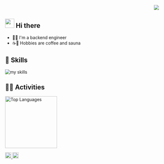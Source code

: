<!-- 1. GitHub usernameを変更 -->
<div align="right">
  <img src="https://komarev.com/ghpvc/?username=ks24pon" />
</div>


<!-- 2. プロフィールや連絡先を変更 -->
## <img src="https://media.giphy.com/media/hvRJCLFzcasrR4ia7z/giphy.gif" width="30"> Hi there

- 🧑‍💻 I'm a backend engineer <br>
- ☕️🧖 Hobbies are coffee and sauna <br>


<!-- 3. 好きな技術スタックに変更 -->
<!-- ライトモート：theme=light, ダークモート：theme=dark -->
<!-- アイコンの選択肢一覧：https://arc.net/l/quote/zizyykfh -->
## 🌱 Skills
<img alt="my skills" src="https://skillicons.dev/icons?theme=dark&perline=7&i=html,css,go,php,docker,mysql,postgres,ruby,rails,laravel,postman,tailwind,jquery,notion,git,github,gitlab,figma" />
<br>

## 🏃‍♀️ Activities
<div align="left"> 
  <img alt="Top Languages" height="170px" src="https://github-readme-stats.vercel.app/api/top-langs/?username=ks24pon&theme=vue-dark&layout=compact" />
</div>


<p align="left">
  <a href="https://github.com/ks24pon">
    <img height="20" src="https://img.shields.io/github/followers/Keichan15?label=follow&logo=github&style=flat" />
  </a>
  <a href="https://qiita.com/mak_24">
    <img height="20" src="https://qiita-badge.apiapi.app/s/Keichan_15/posts.svg" />
  </a>
</p>
